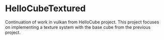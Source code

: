 # HelloCubeTextured

Continuation of work in vulkan from HelloCube project. This project focuses on implementing a texture system with the base cube from the previous project. 
